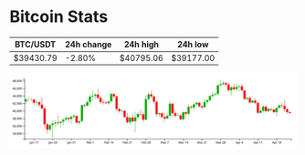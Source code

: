 # Bitcoin Stats

BTC/USDT|24h change|24h high|24h low|
|---|---|---|---|
|$39430.79|-2.80%|$40795.06|$39177.00|

<img src="./chart.svg">
